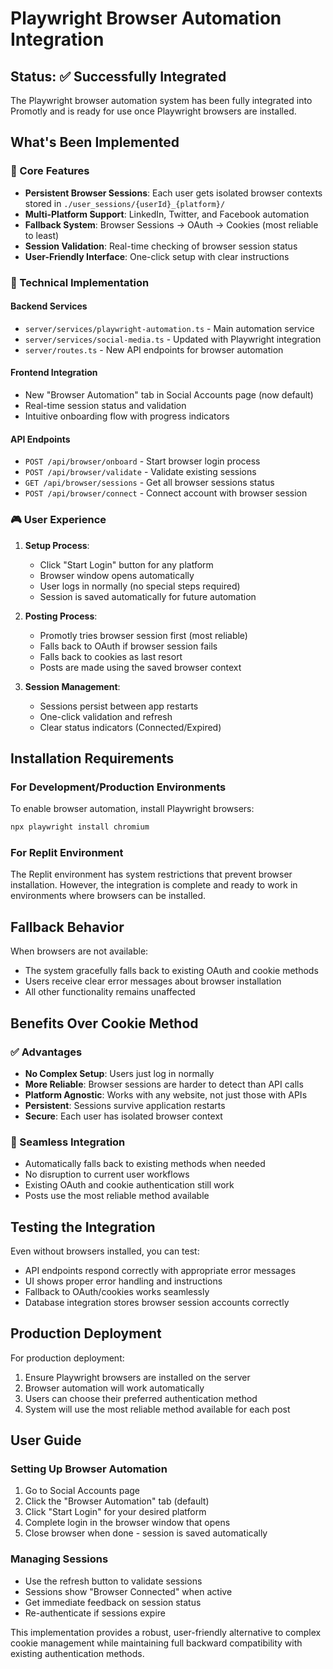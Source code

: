 # Playwright Browser Automation Integration

## Status: ✅ Successfully Integrated

The Playwright browser automation system has been fully integrated into Promotly and is ready for use once Playwright browsers are installed.

## What's Been Implemented

### 🎯 Core Features
- **Persistent Browser Sessions**: Each user gets isolated browser contexts stored in `./user_sessions/{userId}_{platform}/`
- **Multi-Platform Support**: LinkedIn, Twitter, and Facebook automation
- **Fallback System**: Browser Sessions → OAuth → Cookies (most reliable to least)
- **Session Validation**: Real-time checking of browser session status
- **User-Friendly Interface**: One-click setup with clear instructions

### 🔧 Technical Implementation

#### Backend Services
- `server/services/playwright-automation.ts` - Main automation service
- `server/services/social-media.ts` - Updated with Playwright integration
- `server/routes.ts` - New API endpoints for browser automation

#### Frontend Integration
- New "Browser Automation" tab in Social Accounts page (now default)
- Real-time session status and validation
- Intuitive onboarding flow with progress indicators

#### API Endpoints
- `POST /api/browser/onboard` - Start browser login process
- `POST /api/browser/validate` - Validate existing sessions
- `GET /api/browser/sessions` - Get all browser sessions status
- `POST /api/browser/connect` - Connect account with browser session

### 🎮 User Experience

1. **Setup Process**:
   - Click "Start Login" button for any platform
   - Browser window opens automatically
   - User logs in normally (no special steps required)
   - Session is saved automatically for future automation

2. **Posting Process**:
   - Promotly tries browser session first (most reliable)
   - Falls back to OAuth if browser session fails
   - Falls back to cookies as last resort
   - Posts are made using the saved browser context

3. **Session Management**:
   - Sessions persist between app restarts
   - One-click validation and refresh
   - Clear status indicators (Connected/Expired)

## Installation Requirements

### For Development/Production Environments

To enable browser automation, install Playwright browsers:

```bash
npx playwright install chromium
```

### For Replit Environment

The Replit environment has system restrictions that prevent browser installation. However, the integration is complete and ready to work in environments where browsers can be installed.

## Fallback Behavior

When browsers are not available:
- The system gracefully falls back to existing OAuth and cookie methods
- Users receive clear error messages about browser installation
- All other functionality remains unaffected

## Benefits Over Cookie Method

### ✅ Advantages
- **No Complex Setup**: Users just log in normally
- **More Reliable**: Browser sessions are harder to detect than API calls
- **Platform Agnostic**: Works with any website, not just those with APIs
- **Persistent**: Sessions survive application restarts
- **Secure**: Each user has isolated browser context

### 🔄 Seamless Integration
- Automatically falls back to existing methods when needed
- No disruption to current user workflows
- Existing OAuth and cookie authentication still work
- Posts use the most reliable method available

## Testing the Integration

Even without browsers installed, you can test:
- API endpoints respond correctly with appropriate error messages
- UI shows proper error handling and instructions
- Fallback to OAuth/cookies works seamlessly
- Database integration stores browser session accounts correctly

## Production Deployment

For production deployment:
1. Ensure Playwright browsers are installed on the server
2. Browser automation will work automatically
3. Users can choose their preferred authentication method
4. System will use the most reliable method available for each post

## User Guide

### Setting Up Browser Automation
1. Go to Social Accounts page
2. Click the "Browser Automation" tab (default)
3. Click "Start Login" for your desired platform
4. Complete login in the browser window that opens
5. Close browser when done - session is saved automatically

### Managing Sessions
- Use the refresh button to validate sessions
- Sessions show "Browser Connected" when active
- Get immediate feedback on session status
- Re-authenticate if sessions expire

This implementation provides a robust, user-friendly alternative to complex cookie management while maintaining full backward compatibility with existing authentication methods.